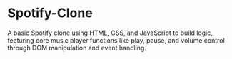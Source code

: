 # Spotify-Clone
A basic Spotify clone using HTML, CSS, and JavaScript to build logic, featuring core music player functions like play, pause, and volume control through DOM manipulation and event handling.
